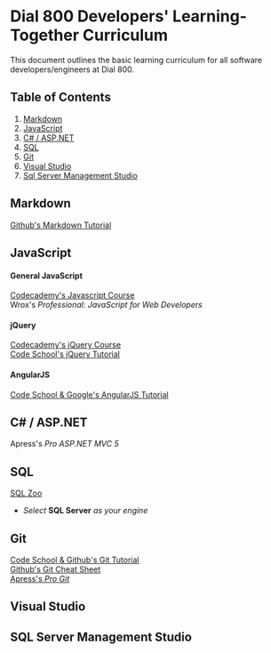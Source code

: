# Dial 800 Developers' Learning-Together Curriculum
This document outlines the basic learning curriculum for all software developers/engineers at Dial 800.


## Table of Contents
  1. [Markdown](#markdown)
  1. [JavaScript](#javascript)
  1. [C# / ASP.NET](#c#-/-asp.net)
  1. [SQL](#sql)
  1. [Git](#git)
  1. [Visual Studio](#visual-studio)
  1. [Sql Server Management Studio](#sql-server-management-studio)


## Markdown
[Github's Markdown Tutorial][MdTutorial]


## JavaScript
#### General JavaScript  
[Codecademy's Javascript Course][CodecademyJS]  
Wrox's _Professional: JavaScript for Web Developers_

#### jQuery  
[Codecademy's jQuery Course][CodecademyjQuery]  
[Code School's jQuery Tutorial][TryjQuery]

#### AngularJS
[Code School & Google's AngularJS Tutorial][ShapingUp]


## C# / ASP.NET
Apress's _Pro ASP.NET MVC 5_


## SQL
[SQL Zoo][SqlZoo]  
* _Select_ **SQL Server** _as your engine_


## Git
[Code School & Github's Git Tutorial][TryGit]  
[Github's Git Cheat Sheet][GitCheat]  
[Apress's _Pro Git_][ProGit]


## Visual Studio


## SQL Server Management Studio



[CodecademyjQuery]:
   http://www.codecademy.com/tracks/jquery
   "Codecademy's jQuery Course"
[CodecademyJS]:
  http://www.codecademy.com/tracks/javascript
  "Codecademy's JavaScript Course"
[GitCheat]:
  https://training.github.com/kit/downloads/github-git-cheat-sheet.pdf
  "Github's Git Cheat Sheet"
[MdTutorial]:
  http://markdowntutorial.com/
  "Markdown Tutorial"
[ProGit]:
  http://www.git-scm.com/book/en/v2
  "Pro Git"
[ShapingUp]:
  https://www.codeschool.com/courses/shaping-up-with-angular-js
  "Shaping Up with AngularJS"
[SqlZoo]:
 http://sqlzoo.net/wiki/SELECT_basics
 "SQL Zoo: SQL Server"
[TryGit]:
 https://www.codeschool.com/courses/try-git
 "Try Git"
[TryjQuery]:
  https://www.codeschool.com/courses/try-jquery
  "Try jQuery"

